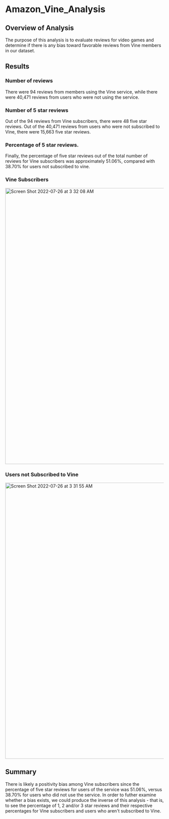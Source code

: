# Amazon_Vine_Analysis

## Overview of Analysis

The purpose of this analysis is to evaluate reviews for video games and determine if there is any bias toward favorable reviews from Vine members in our dataset. 

## Results

### Number of reviews

There were 94 reviews from members using the Vine service, while there were 40,471 reviews from users who were not using the service.

### Number of 5 star reviews

Out of the 94 reviews from Vine subscribers, there were 48 five star reviews. Out of the 40,471 reviews from users who were not subscribed to Vine, there were 15,663 five star reviews.

### Percentage of 5 star reviews. 

Finally, the percentage of five star reviews out of the total number of reviews for Vine subscribers was approximately 51.06%, compared with 38.70% for users not subscribed to vine.

### Vine Subscribers

<img width="877" alt="Screen Shot 2022-07-26 at 3 32 08 AM" src="https://user-images.githubusercontent.com/99847786/180949576-efec5f99-a995-4db1-b6ff-8fced03f9551.png">

### Users not Subscribed to Vine

<img width="877" alt="Screen Shot 2022-07-26 at 3 31 55 AM" src="https://user-images.githubusercontent.com/99847786/180949554-ccd65bd8-3c82-4c56-923c-6cb3873cb327.png">

## Summary

There is likely a positivity bias among Vine subscribers since the percentage of five star reviews for users of the service was 51.06%, versus 38.70% for users who did not use the service. In order to futher examine whether a bias exists, we could produce the inverse of this analysis - that is, to see the percentage of 1, 2 and/or 3 star reviews and their respective percentages for Vine subscribers and users who aren't subscribed to Vine. 


